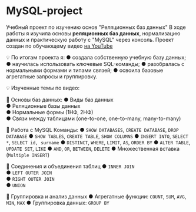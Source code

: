 # MySQL-project
Учебный проект по изучению основ "Реляционных баз данных"
В ходе работы я изучила основы **реляционных баз данных**, нормализацию данных и практическую работу с "MySQL" через консоль.
Проект создан по обучающему видео [на YouTube](https://www.youtube.com/watch?v=IK6e1SFCdow)

💡 По итогам проекта я:
● создала собственную учебную базу данных;
● научилась использовать ключевые SQL-команды;
● разобралась с нормальными формами и типами связей;
● освоила базовые агрегатные запросы и группировку.

💡 Изученные темы по видео:

🔹 Основы баз данных:
● Виды баз данных  
● Реляционные базы данных  
● Нормальные формы (1НФ, 2НФ)  
● Связи между таблицами (one-to-one, one-to-many, many-to-many)

🔹 Работа с MySQL
 Команды:
  ● `SHOW DATABASES`, `CREATE DATABASE`, `DROP DATABASE`
  ● `SHOW TABLES`, `CREATE TABLE`, `SHOW COLUMNS`
  ● `INSERT INTO`, `SELECT *`, `SELECT id, surname`
  ● `DISTINCT`, `WHERE`, `LIMIT`, `AS`, `ORDER BY`
  ● `ALTER TABLE`, `UPDATE SET`, `LIKE`
  ● `AND`, `OR`, `BETWEEN`, `DELETE`
  ● Множественная вставка (`Multiple INSERT`)

🔹 Соединения и объединения таблиц
● `INNER JOIN`  
● `LEFT OUTER JOIN`  
● `RIGHT OUTER JOIN`  
● `UNION`

🔹 Группировка и анализ данных
● Агрегатные функции: `COUNT`, `SUM`, `AVG`, `MIN`, `MAX`
● Группировка данных: `GROUP BY`
